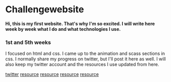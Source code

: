 # Challengewebsite #

**Hi, this is my first website. That's why I'm so excited. I will write here week by week what I do and what technologies I use.**

### 1st and 5th weeks ###
I focused on html and css. I came up to the animation and scass sections in css. I normally share my progress on twitter, but I'll post it here as well.
I will also keep my twitter account and the resources I use updated from here.

[twitter](https://twitter.com/zypylmzz)
[resource](https://fontawesome.com/icons/inbox?s=solid)
[resource](https://developer.mozilla.org/en-US/docs/Web/CSS)
[resource](https://www.w3schools.com/css/)
[resource](https://web.dev/learn/css/)




